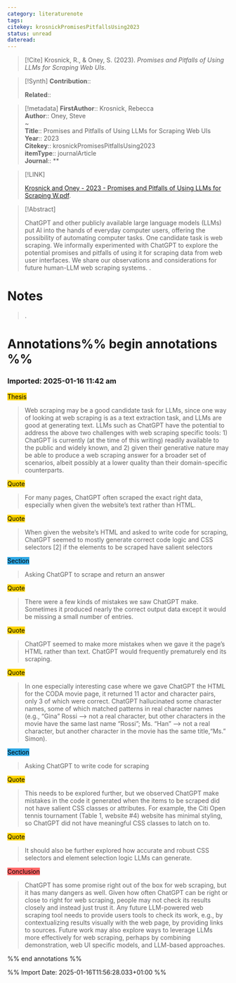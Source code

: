 ```yaml
---
category: literaturenote
tags: 
citekey: krosnickPromisesPitfallsUsing2023
status: unread
dateread:
---
```


> [!Cite]
> Krosnick, R., & Oney, S. (2023). _Promises and Pitfalls of Using LLMs for Scraping Web UIs_.

>[!Synth]
>**Contribution**:: 
>
>**Related**:: 
>

>[!metadata]
> **FirstAuthor**:: Krosnick, Rebecca  
> **Author**:: Oney, Steve  
~    
> **Title**:: Promises and Pitfalls of Using LLMs for Scraping Web UIs  
> **Year**:: 2023   
> **Citekey**:: krosnickPromisesPitfallsUsing2023  
> **itemType**:: journalArticle  
> **Journal**:: **    

> [!LINK] 
>
>  [Krosnick and Oney - 2023 - Promises and Pitfalls of Using LLMs for Scraping W.pdf](file:///home/cbrosch/Zotero/storage/VA2NZXVA/Krosnick%20and%20Oney%20-%202023%20-%20Promises%20and%20Pitfalls%20of%20Using%20LLMs%20for%20Scraping%20W.pdf).

> [!Abstract]
>
> ChatGPT and other publicly available large language models (LLMs) put AI into the hands of everyday computer users, offering the possibility of automating computer tasks. One candidate task is web scraping. We informally experimented with ChatGPT to explore the potential promises and pitfalls of using it for scraping data from web user interfaces. We share our observations and considerations for future human-LLM web scraping systems.
>.
> 
# Notes
>.


# Annotations%% begin annotations %%



### Imported: 2025-01-16 11:42 am



<mark style="background-color: #ffd400">Thesis</mark>
> Web scraping may be a good candidate task for LLMs, since one way of looking at web scraping is as a text extraction task, and LLMs are good at generating text. LLMs such as ChatGPT have the potential to address the above two challenges with web scraping specific tools: 1) ChatGPT is currently (at the time of this writing) readily available to the public and widely known, and 2) given their generative nature may be able to produce a web scraping answer for a broader set of scenarios, albeit possibly at a lower quality than their domain-specific counterparts.

<mark style="background-color: #ffd400">Quote</mark>
> For many pages, ChatGPT often scraped the exact right data, especially when given the website’s text rather than HTML.

<mark style="background-color: #ffd400">Quote</mark>
> When given the website’s HTML and asked to write code for scraping, ChatGPT seemed to mostly generate correct code logic and CSS selectors [2] if the elements to be scraped have salient selectors


<mark style="background-color: #2ea8e5">Section</mark>
> Asking ChatGPT to scrape and return an answer

<mark style="background-color: #ffd400">Quote</mark>
> There were a few kinds of mistakes we saw ChatGPT make. Sometimes it produced nearly the correct output data except it would be missing a small number of entries.

<mark style="background-color: #ffd400">Quote</mark>
> ChatGPT seemed to make more mistakes when we gave it the page’s HTML rather than text. ChatGPT would frequently prematurely end its scraping.

<mark style="background-color: #ffd400">Quote</mark>
> In one especially interesting case where we gave ChatGPT the HTML for the CODA movie page, it returned 11 actor and character pairs, only 3 of which were correct. ChatGPT hallucinated some character names, some of which matched patterns in real character names (e.g., “Gina” Rossi –> not a real character, but other characters in the movie have the same last name “Rossi”; Ms. “Han” –> not a real character, but another character in the movie has the same title,“Ms.” Simon).

<mark style="background-color: #2ea8e5">Section</mark>
> Asking ChatGPT to write code for scraping

<mark style="background-color: #ffd400">Quote</mark>
> This needs to be explored further, but we observed ChatGPT make mistakes in the code it generated when the items to be scraped did not have salient CSS classes or attributes. For example, the Citi Open tennis tournament (Table 1, website #4) website has minimal styling, so ChatGPT did not have meaningful CSS classes to latch on to.

<mark style="background-color: #ffd400">Quote</mark>
> It should also be further explored how accurate and robust CSS selectors and element selection logic LLMs can generate.

<mark style="background-color: #ff6666">Conclusion</mark>
> ChatGPT has some promise right out of the box for web scraping, but it has many dangers as well. Given how often ChatGPT can be right or close to right for web scraping, people may not check its results closely and instead just trust it. Any future LLM-powered web scraping tool needs to provide users tools to check its work, e.g.,  by contextualizing results visually with the web page, by providing links to sources. Future work may also explore ways to leverage LLMs more effectively for web scraping, perhaps by combining demonstration, web UI specific models, and LLM-based approaches.


%% end annotations %%

%% Import Date: 2025-01-16T11:56:28.033+01:00 %%
